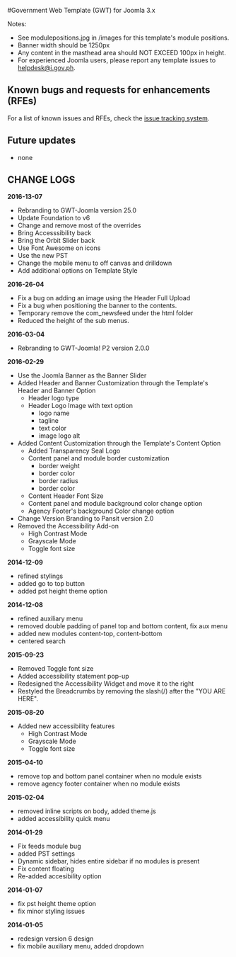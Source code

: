 #Government Web Template (GWT) for Joomla 3.x

Notes:
* See modulepositions.jpg in /images for this template's module positions.
* Banner width should be 1250px
* Any content in the masthead area should NOT EXCEED 100px in height.
* For experienced Joomla users, please report any template issues to helpdesk@i.gov.ph.

## Known bugs and requests for enhancements (RFEs)
For a list of known issues and RFEs, check the [issue tracking system](https://github.com/iGovPhil/gwt-joomla/issues).

## Future updates
- none

## CHANGE LOGS
**2016-13-07**
- Rebranding to GWT-Joomla version 25.0
- Update Foundation to v6
- Change and remove most of the overrides
- Bring Accesssibility back
- Bring the Orbit Slider back
- Use Font Awesome on icons
- Use the new PST
- Change the mobile menu to off canvas and drilldown
- Add additional options on Template Style

**2016-26-04**
- Fix a bug on adding an image using the Header Full Upload
- Fix a bug when positioning the banner to the contents.
- Temporary remove the com_newsfeed under the html folder
- Reduced the height of the sub menus.

**2016-03-04**
- Rebranding to GWT-Joomla! P2 version 2.0.0

**2016-02-29**
- Use the Joomla Banner as the Banner Slider
- Added Header and Banner Customization through the Template's Header and Banner Option
	- Header logo type
	- Header Logo Image with text option 
		* logo name
		* tagline
		* text color
		* image logo alt
- Added Content Customization through the Template's Content Option
	- Added Transparency Seal Logo
	- Content panel and module border customization 
		* border weight
		* border color
		* border radius
		* border color
	- Content Header Font Size
	- Content panel and module background color change option
	- Agency Footer's background Color change option
- Change Version Branding to Pansit version 2.0
- Removed the Accessibility Add-on
	- High Contrast Mode
	- Grayscale Mode
	- Toggle font size

**2014-12-09**
- refined stylings
- added go to top button
- added pst height theme option

**2014-12-08**
- refined auxiliary menu
- removed double padding of panel top and bottom content, fix aux menu
- added new modules content-top, content-bottom
- centered search

**2015-09-23**
- Removed Toggle font size
- Added accessibility statement pop-up
- Redesigned the Accessibility Widget and move it to the right
- Restyled the Breadcrumbs by removing the slash(/) after the "YOU ARE HERE".

**2015-08-20**
- Added new accessibility features
  - High Contrast Mode
  - Grayscale Mode
  - Toggle font size

**2015-04-10**
- remove top and bottom panel container when no module exists
- remove agency footer container when no module exists

**2015-02-04**
- removed inline scripts on body, added theme.js
- added accessibility quick menu

**2014-01-29**
- Fix feeds module bug
- added PST settings
- Dynamic sidebar, hides entire sidebar if no modules is present
- Fix content floating
- Re-added accesibility option

**2014-01-07**
- fix pst height theme option
- fix minor styling issues

**2014-01-05**
- redesign version 6 design
- fix mobile auxiliary menu, added dropdown
